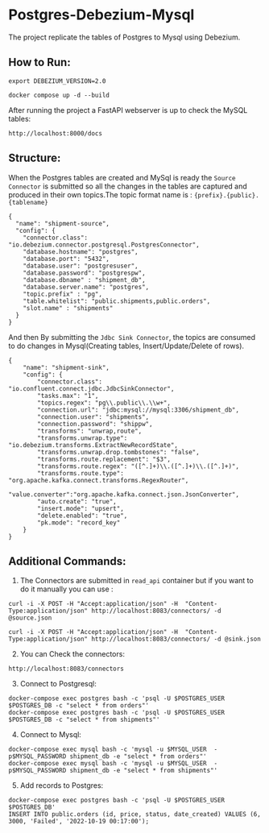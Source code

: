 # Postgres-Debezium-Mysql

The project replicate the tables of Postgres to Mysql using Debezium. 

## How to Run: 
```
export DEBEZIUM_VERSION=2.0

docker compose up -d --build
```

After running the project a FastAPI webserver is up to check the MySQL tables: 
```
http://localhost:8000/docs
```

## Structure: 

When the Postgres tables are created and MySql is ready the `Source Connector` is submitted so all the changes in the tables are captured and produced in their own topics.The topic format name is : `{prefix}.{public}.{tablename}` 
```
{
  "name": "shipment-source",  
  "config": {
    "connector.class": "io.debezium.connector.postgresql.PostgresConnector", 
    "database.hostname": "postgres", 
    "database.port": "5432", 
    "database.user": "postgresuser", 
    "database.password": "postgrespw", 
    "database.dbname" : "shipment_db", 
    "database.server.name": "postgres", 
    "topic.prefix" : "pg",
    "table.whitelist": "public.shipments,public.orders",
    "slot.name" : "shipments"
  }
}
```



And then By submitting the `Jdbc Sink Connector`, the topics are consumed to do changes in Mysql(Creating tables, Insert/Update/Delete of rows).
```
{
    "name": "shipment-sink",
    "config": {
        "connector.class": "io.confluent.connect.jdbc.JdbcSinkConnector",
        "tasks.max": "1",
        "topics.regex": "pg\\.public\\.\\w+",
        "connection.url": "jdbc:mysql://mysql:3306/shipment_db",
        "connection.user": "shipments",
        "connection.password": "shippw",
        "transforms": "unwrap,route",
        "transforms.unwrap.type": "io.debezium.transforms.ExtractNewRecordState",
        "transforms.unwrap.drop.tombstones": "false",
        "transforms.route.replacement": "$3",
        "transforms.route.regex": "([^.]+)\\.([^.]+)\\.([^.]+)",
        "transforms.route.type": "org.apache.kafka.connect.transforms.RegexRouter",
        "value.converter":"org.apache.kafka.connect.json.JsonConverter",
        "auto.create": "true",
        "insert.mode": "upsert",
        "delete.enabled": "true",
        "pk.mode": "record_key"
    }
}
```


## Additional Commands:

1. The Connectors are submitted in `read_api` container but if you want to do it manually you can use :
```
curl -i -X POST -H "Accept:application/json" -H  "Content-Type:application/json" http://localhost:8083/connectors/ -d @source.json

curl -i -X POST -H "Accept:application/json" -H  "Content-Type:application/json" http://localhost:8083/connectors/ -d @sink.json
```


2. You can Check the connectors:
```
http://localhost:8083/connectors
```



3. Connect to Postgresql:
```
docker-compose exec postgres bash -c 'psql -U $POSTGRES_USER $POSTGRES_DB -c "select * from orders"'
docker-compose exec postgres bash -c 'psql -U $POSTGRES_USER $POSTGRES_DB -c "select * from shipments"'
```


4. Connect to Mysql: 
```
docker-compose exec mysql bash -c 'mysql -u $MYSQL_USER  -p$MYSQL_PASSWORD shipment_db -e "select * from orders"'
docker-compose exec mysql bash -c 'mysql -u $MYSQL_USER  -p$MYSQL_PASSWORD shipment_db -e "select * from shipments"'
```


5. Add records to Postgres:
```
docker-compose exec postgres bash -c 'psql -U $POSTGRES_USER $POSTGRES_DB'
INSERT INTO public.orders (id, price, status, date_created) VALUES (6, 3000, 'Failed', '2022-10-19 00:17:00');
```